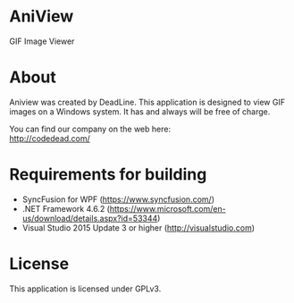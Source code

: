 # AniView
GIF Image Viewer

# About
Aniview was created by DeadLine. This application is designed to view GIF images on a Windows system. It has and always will be free of charge.

You can find our company on the web here:<br />
http://codedead.com/

# Requirements for building
* SyncFusion for WPF (https://www.syncfusion.com/)
* .NET Framework 4.6.2 (https://www.microsoft.com/en-us/download/details.aspx?id=53344)
* Visual Studio 2015 Update 3 or higher (http://visualstudio.com)

# License
This application is licensed under GPLv3.
